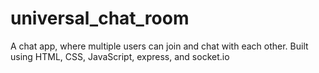 # universal_chat_room
A chat app, where multiple users can join and chat with each other. Built using HTML, CSS, JavaScript, express, and socket.io
